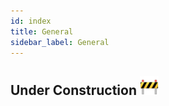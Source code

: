 ```yaml
---
id: index
title: General
sidebar_label: General
---
```


## Under Construction <img src="../assets/construction.png" alt="drawing" width="30"/>
